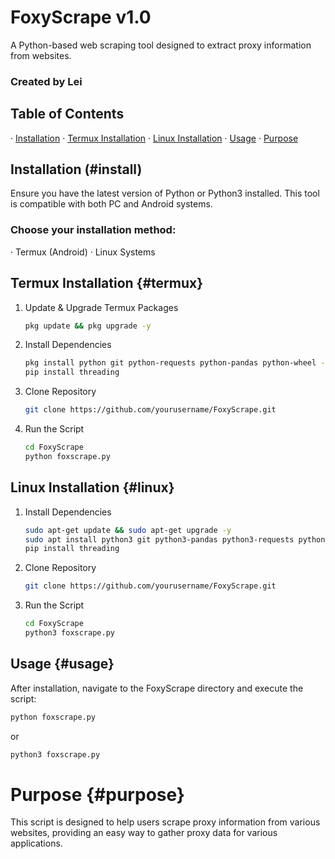 # FoxyScrape v1.0

A Python-based web scraping tool designed to extract proxy information from websites.

### Created by Lei

## Table of Contents

· [Installation](#install)
· [Termux Installation](#termux)
· [Linux Installation](#linux)
· [Usage](#usage)
· [Purpose](#purpose)

## Installation (#install)

Ensure you have the latest version of Python or Python3 installed. This tool is compatible with both PC and Android systems.

### Choose your installation method:

· Termux (Android)
· Linux Systems

## Termux Installation {#termux}

1. Update & Upgrade Termux Packages
   ```bash
   pkg update && pkg upgrade -y
   ```
2. Install Dependencies
   ```bash
   pkg install python git python-requests python-pandas python-wheel -y
   pip install threading
   ```
3. Clone Repository
   ```bash
   git clone https://github.com/yourusername/FoxyScrape.git
   ```
4. Run the Script
   ```bash
   cd FoxyScrape
   python foxscrape.py
   ```

## Linux Installation {#linux}

1. Install Dependencies
   ```bash
   sudo apt-get update && sudo apt-get upgrade -y
   sudo apt install python3 git python3-pandas python3-requests python3-wheel
   pip install threading
   ```
2. Clone Repository
   ```bash
   git clone https://github.com/yourusername/FoxyScrape.git
   ```
3. Run the Script
   ```bash
   cd FoxyScrape
   python3 foxscrape.py
   ```

## Usage {#usage}

After installation, navigate to the FoxyScrape directory and execute the script:

```bash
python foxscrape.py
```

or

```bash
python3 foxscrape.py
```

# Purpose {#purpose}

This script is designed to help users scrape proxy information from various websites, providing an easy way to gather proxy data for various applications.
